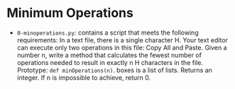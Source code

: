 # Minimum Operations

- `0-minoperations.py`: contains a script that meets the following requirements:
In a text file, there is a single character H. Your text editor can execute only two operations in this file: Copy All and Paste. Given a number n, write a method that calculates the fewest number of operations needed to result in exactly n H characters in the file.
Prototype: `def minOperations(n)`.
boxes is a list of lists.
Returns an integer.
If n is impossible to achieve, return 0.
